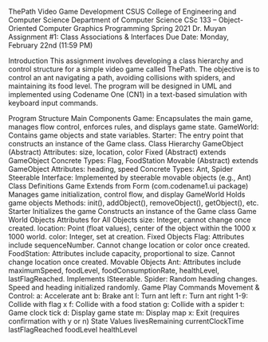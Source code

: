 ThePath Video Game Development
CSUS College of Engineering and Computer Science
Department of Computer Science
CSc 133 – Object-Oriented Computer Graphics Programming
Spring 2021
Dr. Muyan
Assignment #1: Class Associations & Interfaces
Due Date: Monday, February 22nd (11:59 PM)

Introduction
This assignment involves developing a class hierarchy and control structure for a simple video game called ThePath. The objective is to control an ant navigating a path, avoiding collisions with spiders, and maintaining its food level. The program will be designed in UML and implemented using Codename One (CN1) in a text-based simulation with keyboard input commands.

Program Structure
Main Components
Game: Encapsulates the main game, manages flow control, enforces rules, and displays game state.
GameWorld: Contains game objects and state variables.
Starter: The entry point that constructs an instance of the Game class.
Class Hierarchy
GameObject (Abstract)
Attributes: size, location, color
Fixed (Abstract) extends GameObject
Concrete Types: Flag, FoodStation
Movable (Abstract) extends GameObject
Attributes: heading, speed
Concrete Types: Ant, Spider
Steerable Interface: Implemented by steerable movable objects (e.g., Ant)
Class Definitions
Game
Extends from Form (com.codename1.ui package)
Manages game initialization, control flow, and display
GameWorld
Holds game objects
Methods: init(), addObject(), removeObject(), getObject(), etc.
Starter
Initializes the game
Constructs an instance of the Game class
Game World Objects
Attributes for All Objects
size: Integer, cannot change once created.
location: Point (float values), center of the object within the 1000 x 1000 world.
color: Integer, set at creation.
Fixed Objects
Flag: Attributes include sequenceNumber. Cannot change location or color once created.
FoodStation: Attributes include capacity, proportional to size. Cannot change location once created.
Movable Objects
Ant: Attributes include maximumSpeed, foodLevel, foodConsumptionRate, healthLevel, lastFlagReached. Implements ISteerable.
Spider: Random heading changes. Speed and heading initialized randomly.
Game Play
Commands
Movement & Control:
a: Accelerate ant
b: Brake ant
l: Turn ant left
r: Turn ant right
1-9: Collide with flag x
f: Collide with a food station
g: Collide with a spider
t: Game clock tick
d: Display game state
m: Display map
x: Exit (requires confirmation with y or n)
State Values
livesRemaining
currentClockTime
lastFlagReached
foodLevel
healthLevel
